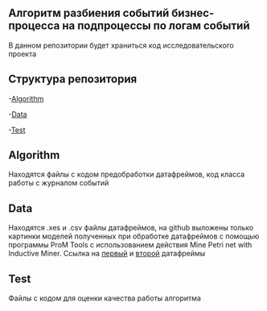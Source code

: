 ## Алгоритм разбиения событий бизнес-процесса на подпроцессы по логам событий
В данном репозитории будет храниться код исследовательского проекта 

## Структура репозитория
-[Algorithm](#Algorithm)

-[Data](#Data)

-[Test](#Test)

## Algorithm
Находятся файлы с кодом предобработки датафреймов, код класса работы с журналом событий 

## Data
Находятся .xes и .csv файлы датафреймов, на github выложены только картинки моделей полученных при обработке датафреймов с помощью программы ProM Tools с использованием действия Mine Petri net with Inductive Miner. Ссылка на [первый](https://data.4tu.nl/articles/_/12715853/1) и [второй](https://data.4tu.nl/articles/_/12709154/1) датафреймы

## Test
Файлы с кодом для оценки качества работы алгоритма


